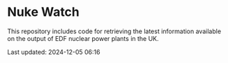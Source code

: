 # Nuke Watch

This repository includes code for retrieving the latest information available on the output of EDF nuclear power plants in the UK.

Last updated: 2024-12-05 06:16